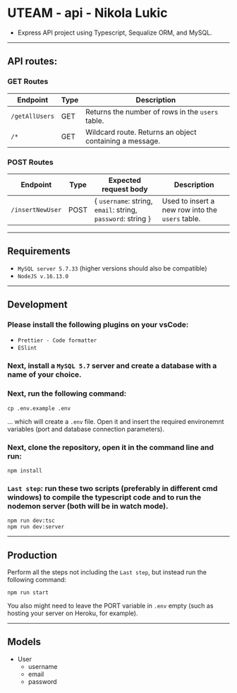 # UTEAM - api - Nikola Lukic

- Express API project using Typescript, Sequalize ORM, and MySQL.

---

## API routes:

### GET Routes

| Endpoint       | Type | Description                                             |
| -------------- | ---- | ------------------------------------------------------- |
| `/getAllUsers` | GET  | Returns the number of rows in the `users` table.        |
| `/* `          | GET  | Wildcard route. Returns an object containing a message. |

### POST Routes

| Endpoint         | Type | Expected request body                                       | Description                                      |
| ---------------- | ---- | ----------------------------------------------------------- | ------------------------------------------------ |
| `/insertNewUser` | POST | { `username`: string, `email`: string, `password`: string } | Used to insert a new row into the `users` table. |

---

## Requirements

- `MySQL server 5.7.33` (higher versions should also be compatible)
- `NodeJS v.16.13.0`

---

## Development

### Please install the following plugins on your vsCode:

- `Prettier - Code formatter`
- `ESlint`

### Next, install a `MySQL 5.7` server and create a database with a name of your choice.

### Next, run the following command:

    cp .env.example .env

... which will create a `.env` file. Open it and insert the required environemnt variables (port and database connection parameters).

### Next, clone the repository, open it in the command line and run:

    npm install

### `Last step`: run these two scripts (preferably in different cmd windows) to compile the typescript code and to run the nodemon server (both will be in watch mode).

    npm run dev:tsc
    npm run dev:server

---

## Production

Perform all the steps not including the `Last step`, but instead run the following command:

    npm run start

You also might need to leave the PORT variable in `.env` empty (such as hosting your server on Heroku, for example).

---

## Models

- User
  - username
  - email
  - password
